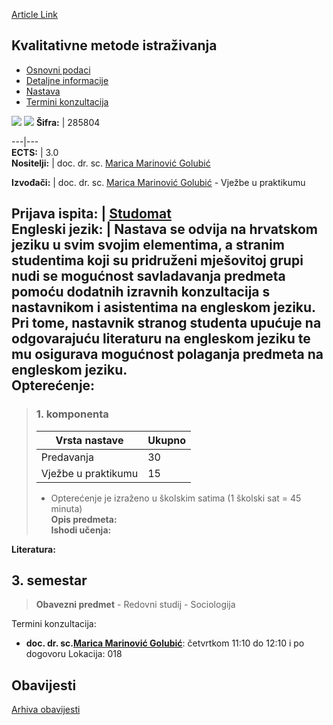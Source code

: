 [Article Link](https://www.fhs.hr/predmet/kmi_d)

## Kvalitativne metode istraživanja
  * [Osnovni podaci](https://www.fhs.hr/predmet/kmi_d#v1id-904829_920967_1_0 "Osnovni podaci")
  * [Detaljne informacije](https://www.fhs.hr/predmet/kmi_d#v1id-904829_920967_1_1 "Detaljne informacije")
  * [Nastava](https://www.fhs.hr/predmet/kmi_d#v1id-904829_920967_1_2 "Nastava")
  * [Termini konzultacija](https://www.fhs.hr/predmet/kmi_d#v1id-904829_920967_1_3 "Termini konzultacija")


[![](https://www.fhs.hr/img/flags/gif/hr.gif)](https://www.fhs.hr/predmet/kmi_d) [![](https://www.fhs.hr/img/flags/gif/gb.gif)](https://www.fhs.hr/en/course/qrm_c)
**Šifra:** |  285804  
  
---|---  
**ECTS:** |  3.0   
**Nositelji:** |  doc. dr. sc. [Marica Marinović Golubić](https://www.fhs.hr/djelatnik/marica.marinovic_golubic)   
  
**Izvođači:** |  doc. dr. sc. [Marica Marinović Golubić](https://www.fhs.hr/djelatnik/marica.marinovic_golubic) - Vježbe u praktikumu  
  
**Prijava ispita:** |  [Studomat](http://www.isvu.hr/studomat)  
**Engleski jezik:** |  Nastava se odvija na hrvatskom jeziku u svim svojim elementima, a stranim studentima koji su pridruženi mješovitoj grupi nudi se mogućnost savladavanja predmeta pomoću dodatnih izravnih konzultacija s nastavnikom i asistentima na engleskom jeziku. Pri tome, nastavnik stranog studenta upućuje na odgovarajuću literaturu na engleskom jeziku te mu osigurava mogućnost polaganja predmeta na engleskom jeziku.   
**Opterećenje:**  
---  
> ### 1. komponenta
> | Vrsta nastave | Ukupno  
> ---|---  
> Predavanja | 30  
> Vježbe u praktikumu | 15  
> * Opterećenje je izraženo u školskim satima (1 školski sat = 45 minuta)   
**Opis predmeta:**  
> **Ishodi učenja:**  

  
**Literatura:**  

  
**3. semestar**  
---  
> **Obavezni predmet** - Redovni studij - Sociologija  
>   
Termini konzultacija: 
  * **doc. dr. sc.[Marica Marinović Golubić](https://www.fhs.hr/djelatnik/marica.marinovic_golubic)**: 
četvrtkom 11:10 do 12:10 i po dogovoru
Lokacija: 018 


## Obavijesti
[Arhiva obavijesti](https://www.fhs.hr/predmet/kmi_d?@=21tvk#news_132631 "Arhiva obavijesti")
